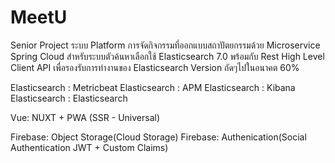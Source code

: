 # MeetU
Senior Project ระบบ Platform การจัดกิจกรรมที่ออกแบบสถาปัตยกรรมด้วย Microservice Spring Cloud
สำหรับระบบตัวค้นหาเลือกใช้ Elasticsearch 7.0 พร้อมกับ Rest High Level Client API เพื่อรองรับการทำงานของ Elasticsearch Version ถัดๆไปในอนาคต
60%

Elasticsearch : Metricbeat
Elasticsearch : APM
Elasticsearch : Kibana
Elasticsearch : Elasticsearch

Vue: NUXT + PWA (SSR - Universal)

Firebase: Object Storage(Cloud Storage)
Firebase: Authenication(Social Authentication JWT + Custom Claims)
